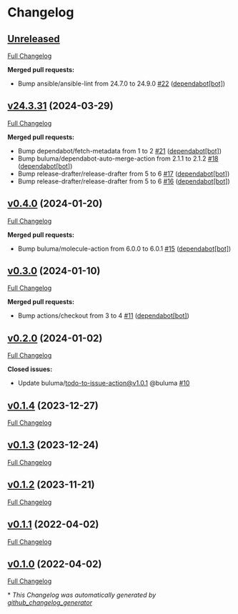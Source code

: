 # Changelog

## [Unreleased](https://github.com/buluma/ansible-role-container_docs/tree/HEAD)

[Full Changelog](https://github.com/buluma/ansible-role-container_docs/compare/v24.3.31...HEAD)

**Merged pull requests:**

- Bump ansible/ansible-lint from 24.7.0 to 24.9.0 [\#22](https://github.com/buluma/ansible-role-container_docs/pull/22) ([dependabot[bot]](https://github.com/apps/dependabot))

## [v24.3.31](https://github.com/buluma/ansible-role-container_docs/tree/v24.3.31) (2024-03-29)

[Full Changelog](https://github.com/buluma/ansible-role-container_docs/compare/v0.4.0...v24.3.31)

**Merged pull requests:**

- Bump dependabot/fetch-metadata from 1 to 2 [\#21](https://github.com/buluma/ansible-role-container_docs/pull/21) ([dependabot[bot]](https://github.com/apps/dependabot))
- Bump buluma/dependabot-auto-merge-action from 2.1.1 to 2.1.2 [\#18](https://github.com/buluma/ansible-role-container_docs/pull/18) ([dependabot[bot]](https://github.com/apps/dependabot))
- Bump release-drafter/release-drafter from 5 to 6 [\#17](https://github.com/buluma/ansible-role-container_docs/pull/17) ([dependabot[bot]](https://github.com/apps/dependabot))
- Bump release-drafter/release-drafter from 5 to 6 [\#16](https://github.com/buluma/ansible-role-container_docs/pull/16) ([dependabot[bot]](https://github.com/apps/dependabot))

## [v0.4.0](https://github.com/buluma/ansible-role-container_docs/tree/v0.4.0) (2024-01-20)

[Full Changelog](https://github.com/buluma/ansible-role-container_docs/compare/v0.3.0...v0.4.0)

**Merged pull requests:**

- Bump buluma/molecule-action from 6.0.0 to 6.0.1 [\#15](https://github.com/buluma/ansible-role-container_docs/pull/15) ([dependabot[bot]](https://github.com/apps/dependabot))

## [v0.3.0](https://github.com/buluma/ansible-role-container_docs/tree/v0.3.0) (2024-01-10)

[Full Changelog](https://github.com/buluma/ansible-role-container_docs/compare/v0.2.0...v0.3.0)

**Merged pull requests:**

- Bump actions/checkout from 3 to 4 [\#11](https://github.com/buluma/ansible-role-container_docs/pull/11) ([dependabot[bot]](https://github.com/apps/dependabot))

## [v0.2.0](https://github.com/buluma/ansible-role-container_docs/tree/v0.2.0) (2024-01-02)

[Full Changelog](https://github.com/buluma/ansible-role-container_docs/compare/v0.1.4...v0.2.0)

**Closed issues:**

- Update buluma/todo-to-issue-action@v1.0.1 @buluma [\#10](https://github.com/buluma/ansible-role-container_docs/issues/10)

## [v0.1.4](https://github.com/buluma/ansible-role-container_docs/tree/v0.1.4) (2023-12-27)

[Full Changelog](https://github.com/buluma/ansible-role-container_docs/compare/v0.1.3...v0.1.4)

## [v0.1.3](https://github.com/buluma/ansible-role-container_docs/tree/v0.1.3) (2023-12-24)

[Full Changelog](https://github.com/buluma/ansible-role-container_docs/compare/v0.1.2...v0.1.3)

## [v0.1.2](https://github.com/buluma/ansible-role-container_docs/tree/v0.1.2) (2023-11-21)

[Full Changelog](https://github.com/buluma/ansible-role-container_docs/compare/v0.1.1...v0.1.2)

## [v0.1.1](https://github.com/buluma/ansible-role-container_docs/tree/v0.1.1) (2022-04-02)

[Full Changelog](https://github.com/buluma/ansible-role-container_docs/compare/v0.1.0...v0.1.1)

## [v0.1.0](https://github.com/buluma/ansible-role-container_docs/tree/v0.1.0) (2022-04-02)

[Full Changelog](https://github.com/buluma/ansible-role-container_docs/compare/58cb7c77f493923a4e1212966e228a7466b8c72c...v0.1.0)



\* *This Changelog was automatically generated by [github_changelog_generator](https://github.com/github-changelog-generator/github-changelog-generator)*
